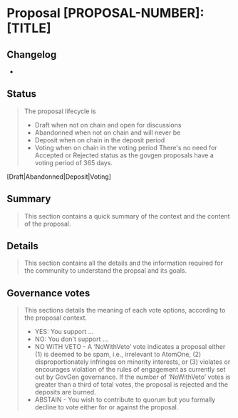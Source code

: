 # Proposal [PROPOSAL-NUMBER]: [TITLE]

## Changelog
* [date]: [changelog]

## Status
> The proposal lifecycle is 
> - Draft when not on chain and open for discussions
> - Abandonned when not on chain and will never be
> - Deposit when on chain in the deposit period
> - Voting when on chain in the voting period
> There's no need for Accepted or Rejected status as the govgen proposals have
> a voting period of 365 days.

[Draft|Abandonned|Deposit|Voting]

## Summary
> This section contains a quick summary of the context and the content of the
> proposal.

## Details
> This section contains all the details and the information required for the
> community to understand the propsal and its goals.

## Governance votes
> This sections details the meaning of each vote options, according to the
> proposal context.
> 
> - YES: You support ...
> - NO: You don't support ...
> - NO WITH VETO - A ‘NoWithVeto’ vote indicates a proposal either (1) is
>   deemed to be spam, i.e., irrelevant to AtomOne, (2) disproportionately
>   infringes on minority interests, or (3) violates or encourages violation of
>   the rules of engagement as currently set out by GovGen governance. If the
>   number of ‘NoWithVeto’ votes is greater than a third of total votes, the
>   proposal is rejected and the deposits are burned.
> - ABSTAIN - You wish to contribute to quorum but you formally decline to vote
>   either for or against the proposal.
